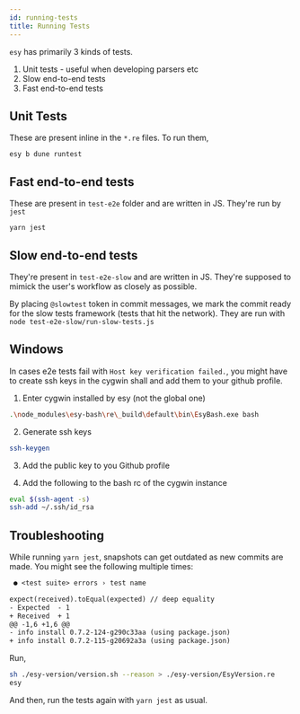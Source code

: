 ```yaml
---
id: running-tests
title: Running Tests
---
```


`esy` has primarily 3 kinds of tests.

1. Unit tests - useful when developing parsers etc
2. Slow end-to-end tests 
3. Fast end-to-end tests


## Unit Tests

These are present inline in the `*.re` files. To run them,

```
esy b dune runtest
```

## Fast end-to-end tests

These are present in `test-e2e` folder and are written in JS. They're run by `jest`

```
yarn jest
```

## Slow end-to-end tests
They're present in `test-e2e-slow` and are written in JS. They're supposed to mimick the user's workflow
as closely as possible.

By placing `@slowtest` token in commit messages, we mark the commit ready for the slow tests framework
(tests that hit the network). They are run with `node test-e2e-slow/run-slow-tests.js`

## Windows

In cases e2e tests fail with `Host key verification failed.`, you might have to create ssh keys
in the cygwin shall and add them to your github profile.

1. Enter cygwin installed by esy (not the global one)

```sh
.\node_modules\esy-bash\re\_build\default\bin\EsyBash.exe bash
```

2. Generate ssh keys

```sh
ssh-keygen
```

3. Add the public key to you Github profile

4. Add the following to the bash rc of the cygwin instance

```sh
eval $(ssh-agent -s)
ssh-add ~/.ssh/id_rsa
```

## Troubleshooting

While running `yarn jest`, snapshots can get outdated as new commits are made. You might see the following multiple times:

```txt
 ● <test suite> errors › test name

expect(received).toEqual(expected) // deep equality
- Expected  - 1
+ Received  + 1
@@ -1,6 +1,6 @@
- info install 0.7.2-124-g290c33aa (using package.json)
+ info install 0.7.2-115-g20692a3a (using package.json) 
```

Run,

```sh
sh ./esy-version/version.sh --reason > ./esy-version/EsyVersion.re
esy
```
And then, run the tests again with `yarn jest` as usual.
